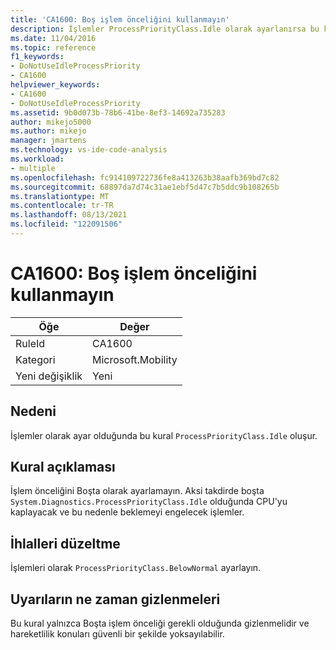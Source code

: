 ```yaml
---
title: 'CA1600: Boş işlem önceliğini kullanmayın'
description: İşlemler ProcessPriorityClass.Idle olarak ayarlanırsa bu kural oluşur.
ms.date: 11/04/2016
ms.topic: reference
f1_keywords:
- DoNotUseIdleProcessPriority
- CA1600
helpviewer_keywords:
- CA1600
- DoNotUseIdleProcessPriority
ms.assetid: 9b0d073b-78b6-41be-8ef3-14692a735283
author: mikejo5000
ms.author: mikejo
manager: jmartens
ms.technology: vs-ide-code-analysis
ms.workload:
- multiple
ms.openlocfilehash: fc914109722736fe8a413263b38aafb369bd7c82
ms.sourcegitcommit: 68897da7d74c31ae1ebf5d47c7b5ddc9b108265b
ms.translationtype: MT
ms.contentlocale: tr-TR
ms.lasthandoff: 08/13/2021
ms.locfileid: "122091506"
---
```

# <a name="ca1600-do-not-use-idle-process-priority"></a>CA1600: Boş işlem önceliğini kullanmayın

|Öğe|Değer|
|-|-|
|RuleId|CA1600|
|Kategori|Microsoft.Mobility|
|Yeni değişiklik|Yeni|

## <a name="cause"></a>Nedeni
İşlemler olarak ayar olduğunda bu kural `ProcessPriorityClass.Idle` oluşur.

## <a name="rule-description"></a>Kural açıklaması
İşlem önceliğini Boşta olarak ayarlamayın. Aksi takdirde boşta `System.Diagnostics.ProcessPriorityClass.Idle` olduğunda CPU'yu kaplayacak ve bu nedenle beklemeyi engelecek işlemler.

## <a name="how-to-fix-violations"></a>İhlalleri düzeltme
İşlemleri olarak `ProcessPriorityClass.BelowNormal` ayarlayın.

## <a name="when-to-suppress-warnings"></a>Uyarıların ne zaman gizlenmeleri
Bu kural yalnızca Boşta işlem önceliği gerekli olduğunda gizlenmelidir ve hareketlilik konuları güvenli bir şekilde yoksayılabilir.
